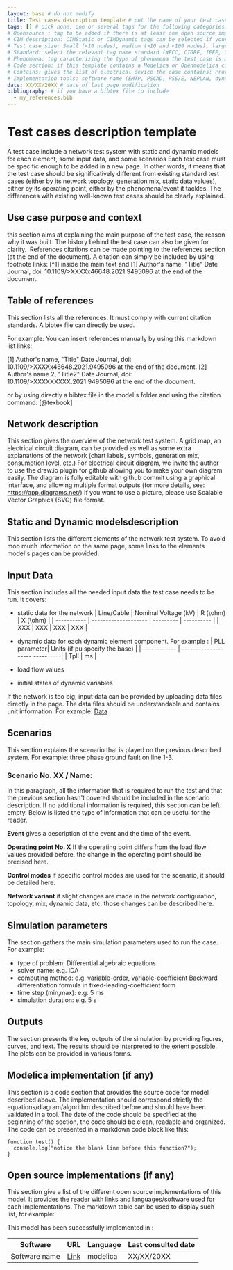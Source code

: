 ```yaml
---
layout: base # do not modify
title: Test cases description template # put the name of your test case, try to be as specific as possible
tags: [] # pick none, one or several tags for the following categories:
# Opensource : tag to be added if there is at least one open source implementation of this test case
# CIM description: CIMStatic or CIMDynamic tags can be selected if your test case can be exported with CIM standard
# Test case size: Small (<10 nodes), medium (>10 and <100 nodes), large (>100 nodes)
# Standard: select the relevant tag name standard (WECC, CIGRE, IEEE, IEC, etc.) if your test case is included in a standard.
# Phenomena: tag caracterizing the type of phenomena the test case is meant to highlight. For example: Short term Voltage, long term voltage, small signal,  frequency, converter driven instability slow interaction, converter driven instability fast interaction, resonance, restoration, etc.
# Code section: if this template contains a Modelica or Openmodelica code section in line with the network description and equations, use the tag CodeImplementation
# Contains: gives the list of electrical device the case contains: Protection, line, bus, machines, synchronous generator, transformer, controllers, capacitors, sources, excitation system, automatic voltage regulator, PSS, PLL, Governor, load, sensors, wind generation, solar generation, load, HVDC, synchronous condensers, DLR, etc.
# Implementation tools: software name (EMTP, PSCAD, PSS/E, NEPLAN, dynawo, DPSIM, Power Factory, Matlab, STEPSS, RTDS, Opal RT, powerworld, GE PSLF) to be used as tag if your test case is implemented in specific software 
date: XX/XX/20XX # date of last page modification 
bibliography: # if you have a bibtex file to include
  - my_references.bib
---
```

# Test cases description template
  
 A test case include a network test system with static and dynamic models for each element, some input data, and some scenarios
 Each test case must be specific enough to be added in a new page. In other words, it means that the test case should be significatively different from existing standard test cases (either by its network topology, generation mix, static data values), either by its operating point, either by the phenomena/event it tackles. The differences with existing well-known test cases should be clearly explained.

## Use case purpose​ and context

this section aims at explaining the main purpose of the test case, the reason why it was built. The history behind the test case can also be given for clarity. ​
References citations can be made pointing to the references section (at the end of the document). A citation can simply be included by using footnote links: [^1] inside the main text and
<a id="1">[1]</a> Author's name, "Title" Date Journal, doi: 10.1109/>XXXXx46648.2021.9495096 at the end of the document.

## Table of references

This section lists all the references. It must comply with current citation standards. A bibtex file can directly be used.

For example:
You can insert references manually by using this markdown list links:

<a id="1">[1]</a> Author's name, "Title" Date Journal, doi: 10.1109/>XXXXx46648.2021.9495096 at the end of the document.
<a id="2">[2]</a> Author's name 2, "Title2" Date Journal, doi: 10.1109/>XXXXXXXXX.2021.9495096 at the end of the document.

or by using directly a bibtex file in the model's folder and using the citation command: [@texbook]

## Network ​description

This section gives the overview of the network test system. A grid map, an electrical circuit diagram,  can be provided as well as some extra explanations of the network (chart labels, symbols, generation mix, consumption level, etc.)
For electrical circuit diagram, we invite the author to use the draw.io plugin for github allowing you to make your own diagram easily. The diagram is fully editable with github commit using a graphical interface, and allowing multiple format outputs (for more details, see: https://app.diagrams.net/)
If you want to use a picture, please use Scalable Vector Graphics (SVG) file format.

## Static and Dynamic models​ description

This section lists the different elements of the network test system. To avoid moo much information on the same page, some links to the elements model's pages can be provided.

## Input Data

This section includes all the needed input data the test case needs to be run.
It covers:

- static data for the network
| Line/Cable  | Nominal Voltage (kV) |  R (\ohm) |  X (\ohm)  |
| ----------- | -------------------- | --------- | ---------- |
| XXX         |    XXX               |   XXX     | XXX        |

- dynamic data for each dynamic element component. For example :
| PLL parameter| Units (if pu specify the base) |
| ------------ | -------------------- ----------|
| Tpll         |   ms                           |
- load flow values
- initial states of dynamic variables

If the network is too big, input data can be provided by uploading data files directly in the page. The data files should be understandable and contains unit information. For example: [Data](data.xlsx)

## Scenarios

This section explains the scenario that is played on the previous described system. For example: three phase ground fault on line 1-3.

### Scenario No. XX / Name: <!-- give a number or/and a name to the scenario. -->

In this paragraph, all the information that is required to run the test and that the previous section hasn't covered should be included in the scenario description. If no additional information is required, this section can be left empty.
Below is listed the type of information that can be useful for the reader.

**Event**
gives a description of the event and the time of the event.

**Operating point No. X**
If the operating point differs from the load flow values provided before, the change in the operating point should be precised here.

**Control modes**
if specific control modes are used for the scenario, it should be detailed here.

**Network variant**
if slight changes are made in the network configuration, topology, mix, dynamic data, etc. those changes can be described here.

## Simulation parameters

The section gathers the main simulation parameters used to run the case.
For example:

- type of problem: Differential algebraic equations
- solver name: e.g. IDA
- computing method: e.g. variable-order, variable-coefficient Backward differentiation formula in fixed-leading-coefficient form
- time step (min,max): e.g. 5 ms
- simulation duration: e.g. 5 s

## Outputs

The section presents the key outputs of the simulation by providing figures, curves, and text.
The results should be interpreted to the extent possible.
The plots can be provided in various forms.

## Modelica implementation (if any)

This section is a code section that provides the source code for model described above. The implementation should correspond strictly the equations/diagram/algorithm described before and should have been validated in a tool. The date of the code should be specified at the beginning of the section, the code should be clean, readable and organized.
The code can be presented in a markdown code block like this:
```text
function test() {
  console.log("notice the blank line before this function?");
}
```

## Open source implementations (if any)

This section give a list of the different open source implementations of this model. It provides the reader with links and languages/software used for each implementations.
The markdown table can be used to display such list, for example:

This model has been successfully implemented in :

| Software      | URL | Language  | Last consulted date |
| --------------| --- | --------- | ------------------- |
| Software name | [Link](https://github.com/toto) | modelica | XX/XX/20XX |